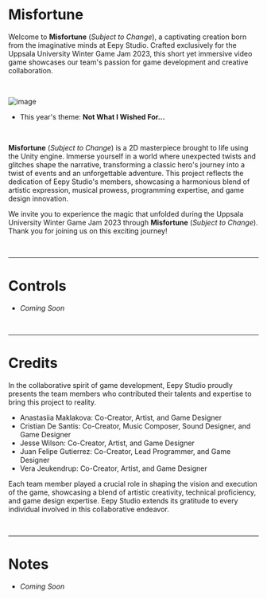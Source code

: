 # Misfortune 

 Welcome to  **Misfortune** (_Subject to Change_), a captivating creation born from the imaginative minds at Eepy Studio. Crafted exclusively for the Uppsala University Winter Game Jam 2023,  this short yet immersive video game showcases our team's passion for game development and creative collaboration.

 <br>
 
 ![image](https://github.com/Pecas-Dev/Misfortune/assets/91339821/34209ba0-ab88-40ff-b667-eba112850572)

- This year's theme: **Not What I Wished For...**
   
 <br>

 **Misfortune** (_Subject to Change_) is a 2D masterpiece brought to life using the Unity engine. Immerse yourself in a world where unexpected twists and glitches shape the narrative, transforming a classic hero's journey into a twist of events and an unforgettable adventure. This project reflects the dedication  of Eepy Studio's members, showcasing a harmonious blend of artistic expression, musical prowess, programming expertise, and game design innovation.

We invite you to experience the magic that unfolded during the Uppsala University Winter Game Jam 2023 through  **Misfortune** (_Subject to Change_). Thank you for joining us on this exciting journey!

 <br>
 
----------------------------------------------------------

# Controls

- _Coming Soon_
  
 <br>
 
----------------------------------------------------------
 
# Credits

In the collaborative spirit of game development, Eepy Studio proudly presents the team members who contributed their talents and expertise to bring this project to reality.

- Anastasiia Maklakova: Co-Creator, Artist, and Game Designer
- Cristian De Santis: Co-Creator, Music Composer, Sound Designer, and Game Designer
- Jesse Wilson: Co-Creator, Artist, and Game Designer
- Juan Felipe Gutierrez: Co-Creator, Lead Programmer, and Game Designer
- Vera Jeukendrup: Co-Creator, Artist, and Game Designer


Each team member played a crucial role in shaping the vision and execution of the game, showcasing a blend of artistic creativity, technical proficiency, and game design expertise. Eepy Studio extends its gratitude to every individual involved in this collaborative endeavor.

 <br>
 
----------------------------------------------------------

# Notes

- _Coming Soon_
